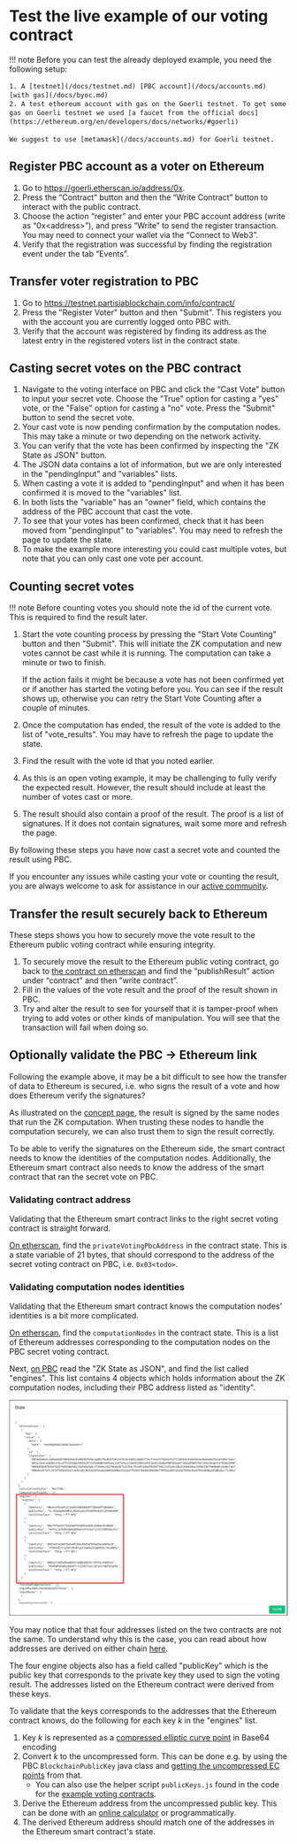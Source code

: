 # Test the live example of our voting contract
<div class="dot-navigation">
   <a class="dot-navigation__item" href="pbc-as-second-layer.html"></a>
   <a class="dot-navigation__item dot-navigation__item--active" href="pbc-as-a-second-layer-live-example-ethereum.html"></a>
   <a class="dot-navigation__item" href="pbc-as-a-second-layer-how-to-create-your-own-solution.html"></a>
   <a class="dot-navigation__item" href="pbc-as-a-second-layer-how-to-deploy.html"></a>
   <a class="dot-navigation__item" href="pbc-as-second-layer-technical-differences-eth-pbc.html"></a>
   <!-- Repeat above for more dots -->
</div>

!!! note 
    Before you can test the already deployed example, you need the following setup:

    1. A [testnet](/docs/testnet.md) [PBC account](/docs/accounts.md) [with gas](/docs/byoc.md)
    2. A test ethereum account with gas on the Goerli testnet. To get some gas on Goerli testnet we used [a faucet from the official docs](https://ethereum.org/en/developers/docs/networks/#goerli)

    We suggest to use [metamask](/docs/accounts.md) for Goerli testnet.



## Register PBC account as a voter on Ethereum

1. Go to [https://goerli.etherscan.io/address/0x<todo>](https://goerli.etherscan.io/address/0x<todo>).
2. Press the “Contract” button and then the “Write Contract” button to interact with the public contract.
3. Choose the action “register” and enter your PBC account address (write as “0x<address\>”), and press “Write” to send the register transaction. You may need to connect your wallet via the “Connect to Web3”.
4. Verify that the registration was successful by finding the registration event under the tab “Events”.

## Transfer voter registration to PBC

1. Go to [https://testnet.partisiablockchain.com/info/contract/<todo>](https://testnet.partisiablockchain.com/info/contract/<todo>)
2. Press the "Register Voter" button and then "Submit". This registers you with the account you are currently logged onto PBC with.
3. Verify that the account was registered by finding its address as the latest entry in the registered voters list in the contract state. 

## Casting secret votes on the PBC contract

1. Navigate to the voting interface on PBC and click the “Cast Vote” button to input your secret vote.
   Choose the "True" option for casting a "yes" vote, or the "False" option for casting a "no" vote.
   Press the "Submit" button to send the secret vote.
2. Your cast vote is now pending confirmation by the computation nodes. This may take a minute or two depending on the network activity. 
3. You can verify that the vote has been confirmed by inspecting the "ZK State as JSON" button. 
4. The JSON data contains a lot of information, but we are only interested in the "pendingInput" and 
   "variables" lists. 
5. When casting a vote it is added to "pendingInput" and when it has been confirmed it is moved to 
   the "variables" list. 
6. In both lists the "variable" has an "owner" field, which contains the address of the PBC account 
   that cast the vote. 
7. To see that your votes has been confirmed, check that it has been moved from "pendingInput" to 
   "variables". You may need to refresh the page to update the state. 
8. To make the example more interesting you could cast multiple votes, but note that you can only 
   cast one vote per account.

## Counting secret votes
!!! note
    Before counting votes you should note the id of the current vote. This is required to find the result later.

1. Start the vote counting process by pressing the "Start Vote Counting" button and then "Submit". This will initiate the ZK computation and new votes cannot be cast while it is running. The computation can take a minute or two to finish. 
   
      If the action fails it might be because a vote has not been confirmed yet or if another has started the voting before you. You can see if the result shows up, otherwise you can retry the Start Vote Counting after a couple of minutes.
   
2. Once the computation has ended, the result of the vote is added to the list of "vote_results". You may have to refresh the page to update the state.
3. Find the result with the vote id that you noted earlier.
4. As this is an open voting example, it may be challenging to fully verify the expected result. However, the result should include at least the number of votes cast or more.
5. The result should also contain a proof of the result. The proof is a list of signatures. If it does not contain signatures, wait some more and refresh the page.

By following these steps you have now cast a secret vote and counted the result using PBC.

If you encounter any issues while casting your vote or counting the result, you are always welcome to ask for assistance in our [active community](https://partisiablockchain.com/community).

## Transfer the result securely back to Ethereum

These steps shows you how to securely move the vote result to the Ethereum public voting contract while ensuring integrity.

1. To securely move the result to the Ethereum public voting contract, go back to [the contract on etherscan](https://goerli.etherscan.io/address/0x<todo>) and find the “publishResult” action under “contract” and then ”write contract”.
2. Fill in the values of the vote result and the proof of the result shown in PBC.
3. Try and alter the result to see for yourself that it is tamper-proof when trying to add votes or other kinds of manipulation. You will see that the transaction will fail when doing so.

## Optionally validate the PBC &rarr; Ethereum link

Following the example above, it may be a bit difficult to see how the transfer of data to Ethereum is secured, i.e. who signs the result of a vote and how does Ethereum verify the signatures?

As illustrated on the [concept page](pbc-as-second-layer.md), the result is signed by the same nodes that run the ZK computation. When trusting these nodes to handle the computation securely, we can also trust them to sign the result correctly.

To be able to verify the signatures on the Ethereum side, the smart contract needs to know the identities of the computation nodes. Additionally, the Ethereum smart contract also needs to know the address of the smart contract that ran the secret vote on PBC.

### Validating contract address

Validating that the Ethereum smart contract links to the right secret voting contract is straight 
forward.

[On etherscan](https://goerli.etherscan.io/address/0x<todo>), find the `privateVotingPbcAddress` in 
the contract state. This is a state variable of 21 bytes, that should correspond to the address of 
the secret voting contract on PBC, i.e. `0x03<todo>`.

### Validating computation nodes identities

Validating that the Ethereum smart contract knows the computation nodes' identities is a bit more 
complicated.

[On etherscan](https://goerli.etherscan.io/address/0x<todo>), find the `computationNodes` in
the contract state. This is a list of Ethereum addresses corresponding to the computation nodes on 
the PBC secret voting contract.

Next, [on PBC](https://testnet.partisiablockchain.com/info/contract/<todo>) read the 
"ZK State as JSON", and find the list called "engines". This list contains 4 objects which holds
information about the ZK computation nodes, including their PBC address listed as "identity".

![EnginesObjectFromZKStateAsJSON](ScreenShotZkStateAsJSON.png)

You may notice that that four addresses listed on the two contracts are not the same. To understand
why this is the case, you can read about how addresses are derived on either chain 
[here](pbc-as-second-layer-technical-differences-eth-pbc.md).

The four engine objects also has a field called "publicKey" which is the public key that corresponds to the private key they used to sign the voting result. The addresses listed on the Ethereum contract were derived from these keys.

To validate that the keys corresponds to the addresses that the Ethereum contract knows, do the following for each key _k_ in the "engines" list.

1. Key _k_ is represented as a [compressed elliptic curve point](<todo>) in Base64 encoding
2. Convert _k_ to the uncompressed form. This can be done e.g. by using the PBC 
   `BlockchainPublicKey` java class and [getting the uncompressed EC points](https://gitlab.com/partisiablockchain/core/contract/-/blob/main/src/main/java/com/partisiablockchain/crypto/BlockchainPublicKey.java#L138)
   from that.
   * You can also use the helper script `publicKeys.js` found in the code for the 
     [example voting contracts](https://gitlab.com/partisiablockchain/language/<todo>).
3. Derive the Ethereum address from the uncompressed public key. This can be done with an 
   [online calculator](https://www.rfctools.com/ethereum-address-test-tool/) or programmatically.
4. The derived Ethereum address should match one of the addresses in the Ethereum smart contract's 
   state.
